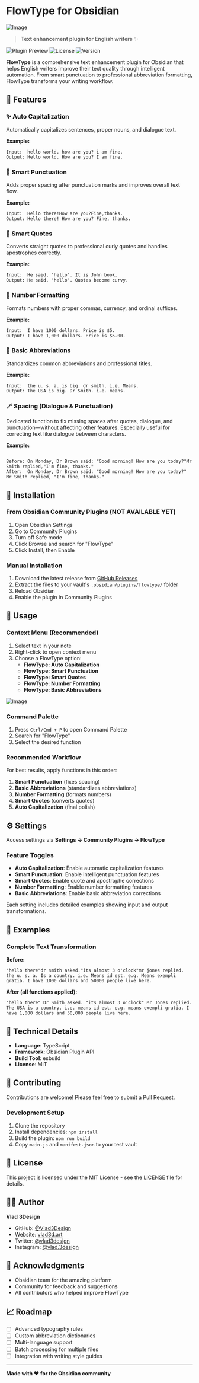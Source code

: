 # FlowType for Obsidian

![Image](FlowType.jpg)

> **Text enhancement plugin for English writers** ✨

![Plugin Preview](https://img.shields.io/badge/Obsidian-Plugin-purple) ![License](https://img.shields.io/badge/License-MIT-green) ![Version](https://img.shields.io/badge/Version-1.0.0-blue)

**FlowType** is a comprehensive text enhancement plugin for Obsidian that helps English writers improve their text quality through intelligent automation. From smart punctuation to professional abbreviation formatting, FlowType transforms your writing workflow.

## 🌟 Features

### ✨ Auto Capitalization
Automatically capitalizes sentences, proper nouns, and dialogue text.

**Example:**
```
Input:  hello world. how are you? i am fine.
Output: Hello world. How are you? I am fine.
```

### 🎯 Smart Punctuation
Adds proper spacing after punctuation marks and improves overall text flow.

**Example:**
```
Input:  Hello there!How are you?Fine,thanks.
Output: Hello there! How are you? Fine, thanks.
```

### 💬 Smart Quotes
Converts straight quotes to professional curly quotes and handles apostrophes correctly.

**Example:**
```
Input:  He said, "hello". It is John book.
Output: He said, "hello". Quotes become curvy.
```

### 🔢 Number Formatting
Formats numbers with proper commas, currency, and ordinal suffixes.

**Example:**
```
Input:  I have 1000 dollars. Price is $5.
Output: I have 1,000 dollars. Price is $5.00.
```

### 📝 Basic Abbreviations
Standardizes common abbreviations and professional titles.

**Example:**
```
Input:  the u. s. a. is big. dr smith. i.e. Means.
Output: The USA is big. Dr Smith. i.e. means.
```


### 🪄 Spacing (Dialogue & Punctuation)
Dedicated function to fix missing spaces after quotes, dialogue, and punctuation—without affecting other features. Especially useful for correcting text like dialogue between characters.

**Example:**
```

Before: On Monday, Dr Brown said: "Good morning! How are you today?"Mr Smith replied,"I'm fine, thanks."
After:  On Monday, Dr Brown said: "Good morning! How are you today?" Mr Smith replied, "I'm fine, thanks."
```

## 🚀 Installation

### From Obsidian Community Plugins (NOT AVAILABLE YET)
1. Open Obsidian Settings
2. Go to Community Plugins
3. Turn off Safe mode
4. Click Browse and search for "FlowType"
5. Click Install, then Enable

### Manual Installation
1. Download the latest release from [GitHub Releases](https://github.com/Vlad3Design/obsidian-flowtype/releases)
2. Extract the files to your vault's `.obsidian/plugins/flowtype/` folder
3. Reload Obsidian
4. Enable the plugin in Community Plugins

## 📖 Usage

### Context Menu (Recommended)
1. Select text in your note
2. Right-click to open context menu
3. Choose a FlowType option:
   - **FlowType: Auto Capitalization**
   - **FlowType: Smart Punctuation**
   - **FlowType: Smart Quotes**
   - **FlowType: Number Formatting**
   - **FlowType: Basic Abbreviations**
  
![Image](FlowTypeHowToUse.jpg)

### Command Palette
1. Press `Ctrl/Cmd + P` to open Command Palette
2. Search for "FlowType"
3. Select the desired function

### Recommended Workflow
For best results, apply functions in this order:
1. **Smart Punctuation** (fixes spacing)
2. **Basic Abbreviations** (standardizes abbreviations)
3. **Number Formatting** (formats numbers)
4. **Smart Quotes** (converts quotes)
5. **Auto Capitalization** (final polish)

## ⚙️ Settings

Access settings via **Settings → Community Plugins → FlowType**

### Feature Toggles
- **Auto Capitalization**: Enable automatic capitalization features
- **Smart Punctuation**: Enable intelligent punctuation features
- **Smart Quotes**: Enable quote and apostrophe corrections
- **Number Formatting**: Enable number formatting features
- **Basic Abbreviations**: Enable basic abbreviation corrections

Each setting includes detailed examples showing input and output transformations.

## 🎨 Examples

### Complete Text Transformation

**Before:**
```
"hello there"dr smith asked."its almost 3 o'clock"mr jones replied. the u. s. a. Is a country. i.e. Means id est. e.g. Means exempli gratia. I have 1000 dollars and 50000 people live here.
```

**After (all functions applied):**
```
"hello there" Dr Smith asked. "its almost 3 o'clock" Mr Jones replied. The USA is a country. i.e. means id est. e.g. means exempli gratia. I have 1,000 dollars and 50,000 people live here.
```

## 🔧 Technical Details

- **Language**: TypeScript
- **Framework**: Obsidian Plugin API
- **Build Tool**: esbuild
- **License**: MIT

## 🤝 Contributing

Contributions are welcome! Please feel free to submit a Pull Request.

### Development Setup
1. Clone the repository
2. Install dependencies: `npm install`
3. Build the plugin: `npm run build`
4. Copy `main.js` and `manifest.json` to your test vault

## 📄 License

This project is licensed under the MIT License - see the [LICENSE](LICENSE) file for details.

## 👨‍💻 Author

**Vlad 3Design**
- GitHub: [@Vlad3Design](https://github.com/Vlad3Design)
- Website: [vlad3d.art](https://vlad3d.art)
- Twitter: [@vlad3design](https://twitter.com/vlad3design)
- Instagram: [@vlad.3design](https://instagram.com/vlad.3design)

## 🙏 Acknowledgments

- Obsidian team for the amazing platform
- Community for feedback and suggestions
- All contributors who helped improve FlowType

## 📈 Roadmap

- [ ] Advanced typography rules
- [ ] Custom abbreviation dictionaries
- [ ] Multi-language support
- [ ] Batch processing for multiple files
- [ ] Integration with writing style guides

---

**Made with ❤️ for the Obsidian community**
